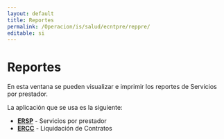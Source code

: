 ```yaml
---
layout: default
title: Reportes
permalink: /Operacion/is/salud/ecntpre/reppre/
editable: si
---
```


# Reportes  

En esta ventana se pueden visualizar e imprimir los reportes de Servicios por prestador.  

La aplicación que se usa es la siguiente:  

* [**ERSP**](http://docs.oasiscom.com/Operacion/is/salud/ecntpre/reppre/ersp) - Servicios por prestador  
* [**ERCC**](http://docs.oasiscom.com/Operacion/is/salud/ecntpre/reppre/ercc) - Liquidación de Contratos   

